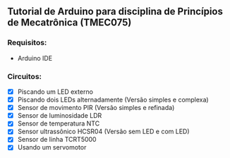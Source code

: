 ## Tutorial de Arduino para disciplina de Princípios de Mecatrônica (TMEC075)

### Requisitos:
*   Arduino IDE

### Circuitos:
- [x] Piscando um LED externo
- [x] Piscando dois LEDs alternadamente (Versão simples e complexa)
- [x] Sensor de movimento PIR (Versão simples e refinada)
- [x] Sensor de luminosidade LDR
- [x] Sensor de temperatura NTC
- [x] Sensor ultrassônico HCSR04 (Versão sem LED e com LED)
- [x] Sensor de linha TCRT5000
- [x] Usando um servomotor
